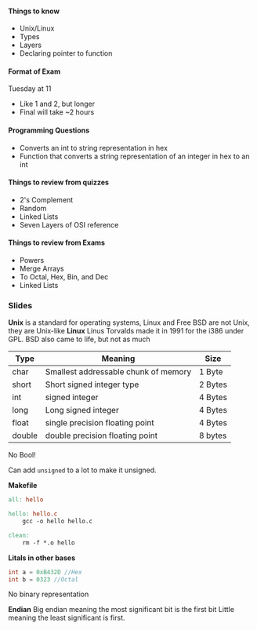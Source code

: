 #### Things to know
* Unix/Linux
* Types
* Layers
* Declaring pointer to function

#### Format of Exam
Tuesday at 11
* Like 1 and 2, but longer
* Final will take ~2 hours


#### Programming Questions
* Converts an int to string representation in hex
* Function that converts a string representation of an integer in hex to an int



#### Things to review from quizzes
* 2's Complement
* Random
* Linked Lists
* Seven Layers of OSI reference

#### Things to review from Exams
* Powers
* Merge Arrays
* To Octal, Hex, Bin, and Dec
* Linked Lists


### Slides

**Unix** is a standard for operating systems, Linux and Free BSD are not Unix, they are Unix-like
**Linux** Linus Torvalds made it in 1991 for the i386 under GPL. BSD also came to life, but not as much

|Type|Meaning|Size|
|----|-------|----|
|char|Smallest addressable chunk of memory|1 Byte|
|short|Short signed integer type|2 Bytes|
|int|signed integer|4 Bytes|
|long|Long signed integer|4 Bytes|
|float|single precision floating point|4 Bytes|
|double|double precision floating point|8 bytes|
No Bool!

Can add ``unsigned`` to a lot to make it unsigned.

**Makefile**
```makefile
all: hello

hello: hello.c
	gcc -o hello hello.c

clean:
	rm -f *.o hello
```

**Litals in other bases**
```c
int a = 0xB432D //Hex
int b = 0323 //Octal
```

No binary representation


**Endian**
Big endian meaning the most significant bit is the first bit
Little meaning the least significant is first.

